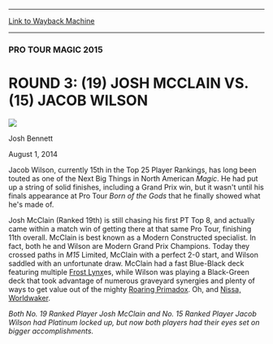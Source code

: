 
---
[Link to Wayback Machine](https://web.archive.org/web/20141201234229/http://magic.wizards.com/en/events/coverage/ptm15/r3fm)

[_metadata_:description]:- "Jacob Wilson, currently 15th in the Top 25 Player Rankings, has long been touted as one of the Next Big Things in North American Magic. He had put up a string of solid finishes, including a Grand Prix win, but it wasn't until his finals appearance at Pro Tour Born of the Gods that he finally showed what he's made of."
[_metadata_:generator]:- "Drupal 7 (http://drupal.org)"
[_metadata_:node]:- "256431"
[_metadata_:publish_date]:- "2014-08-01"
[_metadata_:source]:- "div-main"
[_metadata_:title]:- "ROUND 3: (19) JOSH MCCLAIN VS. (15) JACOB WILSON"
[_metadata_:wayback_capture_timestamp]:- "2014-12-01 23:42:29"
[_metadata_:wayback_raw_url]:- "https://web.archive.org/web/20141201234229id_/http://magic.wizards.com/en/events/coverage/ptm15/r3fm"
[_metadata_:wayback_url]:- "http://magic.wizards.com/en/events/coverage/ptm15/r3fm"
---





### PRO TOUR MAGIC 2015


ROUND 3: (19) JOSH MCCLAIN VS. (15) JACOB WILSON
================================================



![](https://media.magic.wizards.com/styles/auth_small/public/images/person/authorpic_joshbennett.jpg)

Josh Bennett




August 1, 2014
 











 Jacob Wilson, currently 15th in the Top 25 Player Rankings, has long been touted as one of the Next Big Things in North American *Magic*. He had put up a string of solid finishes, including a Grand Prix win, but it wasn't until his finals appearance at Pro Tour *Born of the Gods* that he finally showed what he's made of.




 Josh McClain (Ranked 19th) is still chasing his first PT Top 8, and actually came within a match win of getting there at that same Pro Tour, finishing 11th overall. McClain is best known as a Modern Constructed specialist. In fact, both he and Wilson are Modern Grand Prix Champions. Today they crossed paths in *M15* Limited, McClain with a perfect 2-0 start, and Wilson saddled with an unfortunate draw. McClain had a fast Blue-Black deck featuring multiple [Frost Lynx](http://gatherer.wizards.com/Pages/Card/Details.aspx?name=Frost+Lynx)es, while Wilson was playing a Black-Green deck that took advantage of numerous graveyard synergies and plenty of ways to get value out of the mighty [Roaring Primadox](http://gatherer.wizards.com/Pages/Card/Details.aspx?name=Roaring+Primadox). Oh, and [Nissa, Worldwaker](http://gatherer.wizards.com/Pages/Card/Details.aspx?name=Nissa%2C+Worldwaker).






*Both No. 19 Ranked Player Josh McClain and No. 15 Ranked Player Jacob Wilson had Platinum locked up, but now both players had their eyes set on bigger accomplishments.*

  






 
 




  







